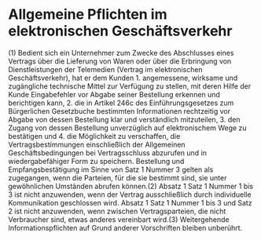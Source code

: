 # Allgemeine Pflichten im elektronischen Geschäftsverkehr

(1) Bedient sich ein Unternehmer zum Zwecke des Abschlusses eines Vertrags über die Lieferung von Waren oder über die Erbringung von Dienstleistungen der Telemedien (Vertrag im elektronischen Geschäftsverkehr), hat er dem Kunden  1.
 angemessene, wirksame und zugängliche technische Mittel zur Verfügung zu stellen, mit deren Hilfe der Kunde Eingabefehler vor Abgabe seiner Bestellung erkennen und berichtigen kann,
 2.
 die in Artikel 246c des Einführungsgesetzes zum Bürgerlichen Gesetzbuche bestimmten Informationen rechtzeitig vor Abgabe von dessen Bestellung klar und verständlich mitzuteilen,
 3.
 den Zugang von dessen Bestellung unverzüglich auf elektronischem Wege zu bestätigen und
 4.
 die Möglichkeit zu verschaffen, die Vertragsbestimmungen einschließlich der Allgemeinen Geschäftsbedingungen bei Vertragsschluss abzurufen und in wiedergabefähiger Form zu speichern.
Bestellung und Empfangsbestätigung im Sinne von Satz 1 Nummer 3 gelten als zugegangen, wenn die Parteien, für die sie bestimmt sind, sie unter gewöhnlichen Umständen abrufen können.(2) Absatz 1 Satz 1 Nummer 1 bis 3 ist nicht anzuwenden, wenn der Vertrag ausschließlich durch individuelle Kommunikation geschlossen wird. Absatz 1 Satz 1 Nummer 1 bis 3 und Satz 2 ist nicht anzuwenden, wenn zwischen Vertragsparteien, die nicht Verbraucher sind, etwas anderes vereinbart wird.(3) Weitergehende Informationspflichten auf Grund anderer Vorschriften bleiben unberührt. 

